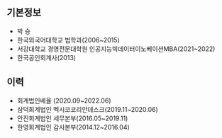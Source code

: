 ## 기본정보 
- 박 승<br>
- 한국외국어대학교 법학과(2006~2015)
- 서강대학교 경영전문대학원 인공지능빅데이터이노베이션MBA(2021~2022)
- 한국공인회계사(2013)


## 이력
- 회계법인베율 (2020.09~2022.06)
- 삼덕회계법인 멕시코코리안데스크(2019.11~2020.06)
- 안진회계법인 세무본부(2016.05~2019.11)
- 한영회계법인 감사본부(2014.12~2016.04)






